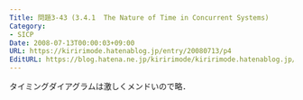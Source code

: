 ```yaml
---
Title: 問題3-43 (3.4.1  The Nature of Time in Concurrent Systems)
Category:
- SICP
Date: 2008-07-13T00:00:03+09:00
URL: https://kiririmode.hatenablog.jp/entry/20080713/p4
EditURL: https://blog.hatena.ne.jp/kiririmode/kiririmode.hatenablog.jp/atom/entry/8454420450078214636
---
```



タイミングダイアグラムは激しくメンドいので略．
